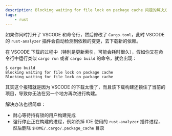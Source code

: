 ```yaml
---
description: Blocking waiting for file lock on package cache 问题的解决方案
tags:
    - rust
---
```


如果你同时打开了 VSCODE 和命令行，然后修改了 `Cargo.toml`，此时 VSCODE 的 `rust-analyzer` 插件会自动检测到依赖的变更，去下载新的依赖。

在 VSCODE 下载的过程中（特别是更新索引，可能会耗时很久），假如你又在命令行中运行类似 `cargo run` 或者 `cargo build` 的命令，就会出现：
``` text
$ cargo build
Blocking waiting for file lock on package cache
Blocking waiting for file lock on package cache
```

其实这个报错就是因为 VSCODE 的下载太慢了，而且该下载构建还锁住了当前的项目，导致你无法在另一个地方再次进行构建。

解决办法也很简单：
- 耐心等待持有锁的用户构建完成
- 强行停止正在构建的进程，例如杀掉 IDE 使用的 `rust-analyzer` 插件进程，然后删除 ` $HOME/.cargo/.package_cache ` 目录


